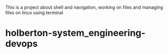This is a project about shell and navigation, working on files and managing files on linux using terminal
# holberton-system_engineering-devops

